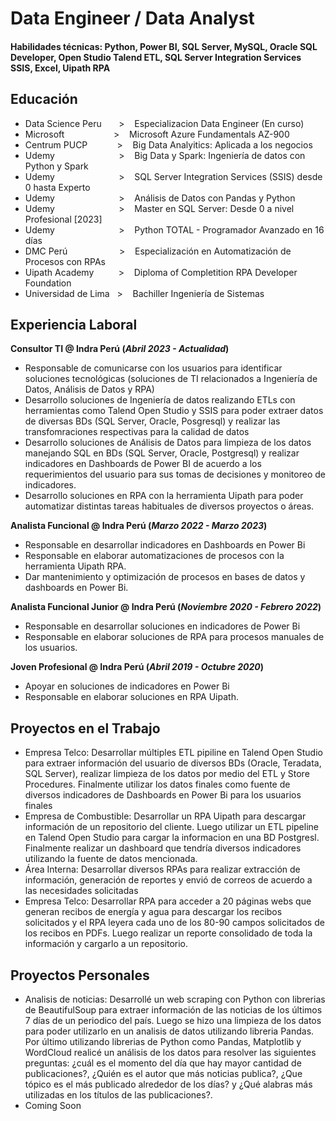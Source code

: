 # Data Engineer / Data Analyst

#### Habilidades técnicas: Python, Power BI, SQL Server, MySQL, Oracle SQL Developer, Open Studio Talend ETL, SQL Server Integration Services SSIS, Excel, Uipath RPA

## Educación
- Data Science Peru‎ ‎ ‎ ‎ ‎ ‎ ‎ >‎ ‎ ‎ ‎ Especializacion Data Engineer (En curso)
- Microsoft‎ ‎ ‎ ‎ ‎ ‎ ‎ ‎ ‎ ‎ ‎ ‎ ‎ ‎ ‎ ‎ ‎ ‎ ‎ ‎ >‎ ‎ ‎ ‎ Microsoft Azure Fundamentals AZ-900
- Centrum PUCP‎ ‎ ‎ ‎ ‎ ‎ ‎ ‎ ‎ ‎ ‎ ‎ >‎ ‎ ‎ ‎ Big Data Analyitics: Aplicada a los negocios
- Udemy‎ ‎ ‎ ‎ ‎ ‎ ‎ ‎ ‎ ‎ ‎ ‎ ‎ ‎ ‎ ‎ ‎ ‎ ‎ ‎ ‎ ‎ ‎ ‎ ‎ ‎ >‎ ‎ ‎ ‎ Big Data y Spark: Ingeniería de datos con Python y Spark
- Udemy‎ ‎ ‎ ‎ ‎ ‎ ‎ ‎ ‎ ‎ ‎ ‎ ‎ ‎ ‎ ‎ ‎ ‎ ‎ ‎ ‎ ‎ ‎ ‎ ‎ ‎ >‎ ‎ ‎ ‎ SQL Server Integration Services (SSIS) desde 0 hasta Experto
- Udemy‎ ‎ ‎ ‎ ‎ ‎ ‎ ‎ ‎ ‎ ‎ ‎ ‎ ‎ ‎ ‎ ‎ ‎ ‎ ‎ ‎ ‎ ‎ ‎ ‎ ‎ >‎ ‎ ‎ ‎ Análisis de Datos con Pandas y Python
- Udemy‎ ‎ ‎ ‎ ‎ ‎ ‎ ‎ ‎ ‎ ‎ ‎ ‎ ‎ ‎ ‎ ‎ ‎ ‎ ‎ ‎ ‎ ‎ ‎ ‎ ‎ >‎ ‎ ‎ ‎ Master en SQL Server: Desde 0 a nivel Profesional [2023]
- Udemy‎ ‎ ‎ ‎ ‎ ‎ ‎ ‎ ‎ ‎ ‎ ‎ ‎ ‎ ‎ ‎ ‎ ‎ ‎ ‎ ‎ ‎ ‎ ‎ ‎ ‎ >‎ ‎ ‎ ‎ Python TOTAL - Programador Avanzado en 16 días
- DMC Perú‎ ‎ ‎ ‎ ‎ ‎ ‎ ‎ ‎ ‎ ‎ ‎ ‎ ‎ ‎ ‎ ‎ ‎ ‎ ‎ ‎ >‎ ‎ ‎ ‎ Especialización en Automatización de Procesos con RPAs
- Uipath Academy‎ ‎ ‎ ‎ ‎ ‎ ‎ ‎ ‎ ‎ >‎ ‎ ‎ ‎ Diploma of Completition RPA Developer Foundation
- Universidad de Lima‎ ‎ ‎ >‎ ‎ ‎ ‎ Bachiller Ingeniería de Sistemas

## Experiencia Laboral
**Consultor TI @ Indra Perú (_Abril 2023 - Actualidad_)**
- Responsable de comunicarse con los usuarios para identificar soluciones tecnológicas (soluciones de TI relacionados a Ingeniería de Datos, Análisis de Datos y RPA)
- Desarrollo soluciones de Ingeniería de datos realizando ETLs con herramientas como Talend Open Studio y SSIS para poder extraer datos de diversas BDs (SQL Server, Oracle, Posgresql) y realizar las transfomraciones respectivas para la calidad de datos
- Desarrollo soluciones de Análisis de Datos para limpieza de los datos manejando SQL en BDs  (SQL Server, Oracle, Postgresql) y realizar indicadores en Dashboards de Power BI de acuerdo a los requerimientos del usuario para sus tomas de decisiones y monitoreo de indicadores.
- Desarrollo soluciones en RPA con la herramienta Uipath para poder automatizar distintas tareas habituales de diversos proyectos o áreas.

**Analista Funcional @ Indra Perú (_Marzo 2022 - Marzo 2023_)**
- Responsable en desarrollar indicadores en Dashboards en Power Bi
- Responsable en elaborar automatizaciones de procesos con la herramienta Uipath RPA.
- Dar mantenimiento y optimización de procesos en bases de datos y dashboards en Power Bi.

**Analista Funcional Junior @ Indra Perú (_Noviembre 2020 - Febrero 2022_)**
- Responsable en desarrollar soluciones en indicadores de Power Bi
- Responsable en elaborar soluciones de RPA para procesos manuales de los usuarios.

**Joven Profesional @ Indra Perú (_Abril 2019 - Octubre 2020_)**
- Apoyar en soluciones de indicadores en Power Bi
- Responsable en elaborar soluciones en RPA Uipath.

## Proyectos en el Trabajo
- Empresa Telco: Desarrollar múltiples ETL pipiline en Talend Open Studio para extraer información del usuario de diversos BDs (Oracle, Teradata, SQL Server), realizar limpieza de los datos por medio del ETL y Store Procedures. Finalmente utilizar los datos finales como fuente de diversos indicadores de Dashboards en Power Bi para los usuarios finales
- Empresa de Combustible: Desarrollar un RPA Uipath para descargar información de un repositorio del cliente. Luego utilizar un ETL pipeline en Talend Open Studio para cargar la informacion en una BD Postgresl. Finalmente realizar un dashboard que tendría diversos indicadores utilizando la fuente de datos mencionada.
- Área Interna: Desarrollar diversos RPAs para realizar extracción de información, generación de reportes y envió de correos de acuerdo a las necesidades solicitadas
- Empresa Telco: Desarrollar RPA para acceder a 20 páginas webs que generan recibos de energía y agua para descargar los recibos solicitados y el RPA leyera cada uno de los 80-90 campos solicitados de los recibos en PDFs. Luego realizar un reporte consolidado de toda la información y cargarlo a un repositorio.

## Proyectos Personales
- Analisis de noticias: Desarrollé un web scraping con Python con librerias de BeautifulSoup para extraer información de las noticias de los últimos 7 días de un periodico del país. Luego se hizo una limpieza de los datos para poder utilizarlo en un analisis de datos utilizando libreria Pandas. Por último utilizando librerias de Python como Pandas, Matplotlib y WordCloud realicé un análisis de los datos para resolver las siguientes preguntas: ¿cuál es el momento del día que hay mayor cantidad de publicaciones?, ¿Quién es el autor que más noticias publica?, ¿Que tópico es el más publicado alrededor de los días? y ¿Qué alabras más utilizadas en los títulos de las publicaciones?.
- Coming Soon
